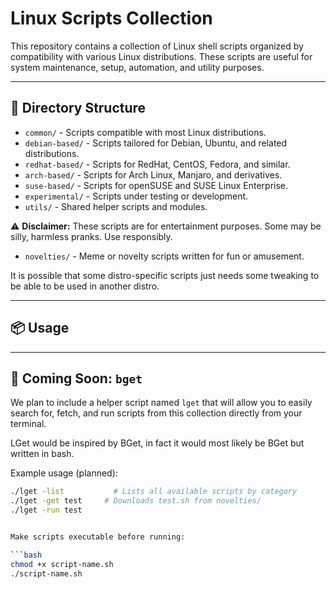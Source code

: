 # Linux Scripts Collection

This repository contains a collection of Linux shell scripts organized by compatibility with various Linux distributions. These scripts are useful for system maintenance, setup, automation, and utility purposes.

---

## 📂 Directory Structure

- `common/` - Scripts compatible with most Linux distributions.
- `debian-based/` - Scripts tailored for Debian, Ubuntu, and related distributions.
- `redhat-based/` - Scripts for RedHat, CentOS, Fedora, and similar.
- `arch-based/` - Scripts for Arch Linux, Manjaro, and derivatives.
- `suse-based/` - Scripts for openSUSE and SUSE Linux Enterprise.
- `experimental/` - Scripts under testing or development.
- `utils/` - Shared helper scripts and modules.

⚠️ **Disclaimer:** These scripts are for entertainment purposes. Some may be silly, harmless pranks. Use responsibly.
- `novelties/` - Meme or novelty scripts written for fun or amusement.


It is possible that some distro-specific scripts just needs some tweaking to be able to be used in another distro.

---

## 📦 Usage

---

## 🚀 Coming Soon: `bget`

We plan to include a helper script named `lget` that will allow you to easily search for, fetch, and run scripts from this collection directly from your terminal.

LGet would be inspired by BGet, in fact it would most likely be BGet but written in bash.

Example usage (planned):

```bash
./lget -list           # Lists all available scripts by category
./lget -get test     # Downloads test.sh from novelties/
./lget -run test


Make scripts executable before running:

```bash
chmod +x script-name.sh
./script-name.sh

